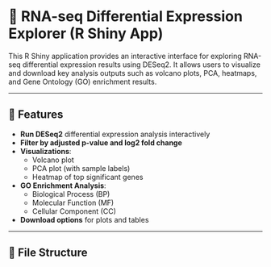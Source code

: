 # 🧬 RNA-seq Differential Expression Explorer (R Shiny App)

This R Shiny application provides an interactive interface for exploring RNA-seq differential expression results using DESeq2. It allows users to visualize and download key analysis outputs such as volcano plots, PCA, heatmaps, and Gene Ontology (GO) enrichment results.

---

## 🔧 Features

- **Run DESeq2** differential expression analysis interactively
- **Filter by adjusted p-value and log2 fold change**
- **Visualizations**:
  - Volcano plot
  - PCA plot (with sample labels)
  - Heatmap of top significant genes
- **GO Enrichment Analysis**:
  - Biological Process (BP)
  - Molecular Function (MF)
  - Cellular Component (CC)
- **Download options** for plots and tables

---

## 📁 File Structure

